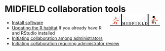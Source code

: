 
# MIDFIELD collaboration tools <span class="border-wrap"><img src="resources/midfieldcut.png" align="right" height="40" width="165" alt="logo.png"></span>

-   [Install software](pages/p001-install-software.md)
-   [Updating the R habitat](pages/p003-updating-R-habitat.md) If you
    already have R and RStudio installed
-   [Initiating collaboration among
    administrators](pages/p002-initiate-collaboration.md)
-   [Initiating collaboration requiring administrator
    review](pages/p002-initiate-collaboration.md)
